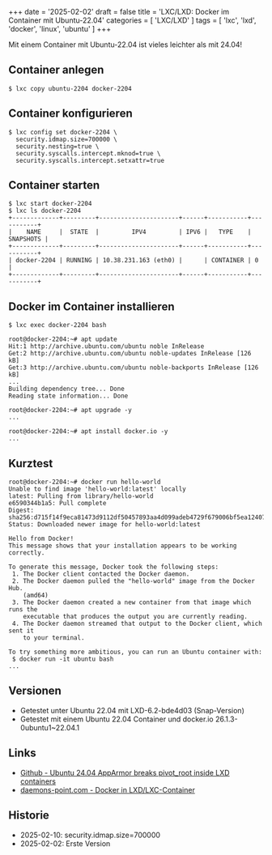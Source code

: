 +++
date = '2025-02-02'
draft = false
title = 'LXC/LXD: Docker im Container mit Ubuntu-22.04'
categories = [ 'LXC/LXD' ]
tags = [ 'lxc', 'lxd', 'docker', 'linux', 'ubuntu' ]
+++

<!--
LXC/LXD: Docker im Container mit Ubuntu-22.04
=============================================
-->

Mit einem Container mit Ubuntu-22.04
ist vieles leichter als mit 24.04!

<!--more-->

Container anlegen
-----------------

```
$ lxc copy ubuntu-2204 docker-2204
```

Container konfigurieren
-----------------------

```
$ lxc config set docker-2204 \
  security.idmap.size=700000 \
  security.nesting=true \
  security.syscalls.intercept.mknod=true \
  security.syscalls.intercept.setxattr=true
```

Container starten
-----------------

```
$ lxc start docker-2204
$ lxc ls docker-2204
+-------------+---------+----------------------+------+-----------+-----------+
|    NAME     |  STATE  |         IPV4         | IPV6 |   TYPE    | SNAPSHOTS |
+-------------+---------+----------------------+------+-----------+-----------+
| docker-2204 | RUNNING | 10.38.231.163 (eth0) |      | CONTAINER | 0         |
+-------------+---------+----------------------+------+-----------+-----------+
```

Docker im Container installieren
--------------------------------

```
$ lxc exec docker-2204 bash

root@docker-2204:~# apt update
Hit:1 http://archive.ubuntu.com/ubuntu noble InRelease
Get:2 http://archive.ubuntu.com/ubuntu noble-updates InRelease [126 kB]
Get:3 http://archive.ubuntu.com/ubuntu noble-backports InRelease [126 kB]
...
Building dependency tree... Done
Reading state information... Done

root@docker-2204:~# apt upgrade -y
...

root@docker-2204:~# apt install docker.io -y
...

```

Kurztest
--------

```
root@docker-2204:~# docker run hello-world
Unable to find image 'hello-world:latest' locally
latest: Pulling from library/hello-world
e6590344b1a5: Pull complete
Digest: sha256:d715f14f9eca81473d9112df50457893aa4d099adeb4729f679006bf5ea12407
Status: Downloaded newer image for hello-world:latest

Hello from Docker!
This message shows that your installation appears to be working correctly.

To generate this message, Docker took the following steps:
 1. The Docker client contacted the Docker daemon.
 2. The Docker daemon pulled the "hello-world" image from the Docker Hub.
    (amd64)
 3. The Docker daemon created a new container from that image which runs the
    executable that produces the output you are currently reading.
 4. The Docker daemon streamed that output to the Docker client, which sent it
    to your terminal.

To try something more ambitious, you can run an Ubuntu container with:
 $ docker run -it ubuntu bash
...
```


Versionen
---------

- Getestet unter Ubuntu 22.04 mit LXD-6.2-bde4d03
  (Snap-Version)
- Getestet mit einem Ubuntu 22.04 Container
  und docker.io 26.1.3-0ubuntu1~22.04.1

Links
-----

- [Github - Ubuntu 24.04 AppArmor breaks pivot_root inside LXD containers](https://github.com/canonical/lxd/issues/13389)
- [daemons-point.com - Docker in LXD/LXC-Container](https://daemons-point.com/blog/2022/12/25/docker-in-lxc-container/)

Historie
--------

- 2025-02-10: security.idmap.size=700000
- 2025-02-02: Erste Version
